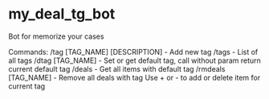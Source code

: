 # my_deal_tg_bot
Bot for memorize your cases

Commands:
/tag [TAG_NAME] [DESCRIPTION] - Add new tag
/tags - List of all tags
/dtag [TAG_NAME] - Set or get default tag, call without param return current default tag
/deals - Get all items with default tag
/rmdeals [TAG_NAME] - Remove all deals with tag
Use + or - to add or delete item for current tag

